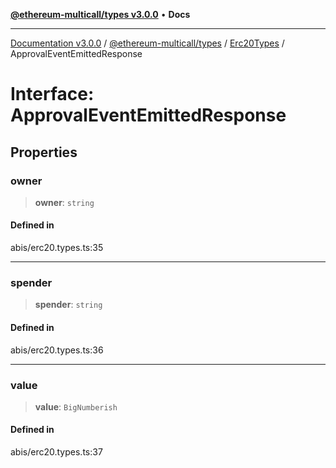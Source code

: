 [**@ethereum-multicall/types v3.0.0**](../../../README.md) • **Docs**

***

[Documentation v3.0.0](../../../../../packages.md) / [@ethereum-multicall/types](../../../README.md) / [Erc20Types](../README.md) / ApprovalEventEmittedResponse

# Interface: ApprovalEventEmittedResponse

## Properties

### owner

> **owner**: `string`

#### Defined in

abis/erc20.types.ts:35

***

### spender

> **spender**: `string`

#### Defined in

abis/erc20.types.ts:36

***

### value

> **value**: `BigNumberish`

#### Defined in

abis/erc20.types.ts:37
